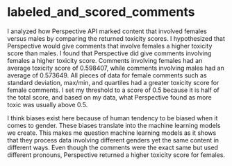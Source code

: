 # labeled_and_scored_comments

I analyzed how Perspective API marked content that involved females versus males by comparing the returned toxicity scores. I hypothesized that Perspective would give comments that involve females a higher toxicity score than males. I found that Perspective did give comments involving females a higher toxicity score. Comments involving females had an average toxicity score of 0.598407, while comments involving males had an average of 0.573649. All pieces of data for female comments such as standard deviation, max/min, and quartiles had a greater toxicity score for female comments. I set my threshold to a score of 0.5 because it is half of the total score, and based on my data, what Perspective found as more toxic was usually above 0.5.

I think biases exist here because of human tendency to be biased when it comes to gender. These biases translate into the machine learning models we create. This makes me question machine learning models as it shows that they process data involving different genders yet the same content in different ways. Even though the comments were the exact same but used different pronouns, Perspective returned a higher toxicity score for females. 
